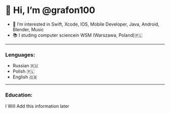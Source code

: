 
# 👋 Hi, I’m @grafon100
- 👀 I’m interested in Swift, Xcode, IOS, Mobile Developer, Java, Android, Blender, Music
- 📚 I studing computer sciencein  WSM  (Warszawa, Poland)🇵🇱
***
### Lenguages:
- Russian 🇷🇺
- Polish  🇵🇱
- English 🇬🇧

***
### Education:

I Will Add this information later



<!---
grafon100/grafon100 is a ✨ special ✨ repository because its `README.md` (this file) appears on your GitHub profile.
You can click the Preview link to take a look at your changes.
--->
